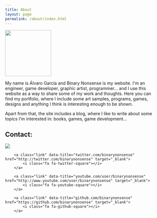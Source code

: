 ```yaml
---
title: About
layout: page
permalink: /about/index.html
---
```

<p><img src="../assets/images/logo.png" width="150px"></p>

<p>My name is Álvaro García and Binary Nonsense is my website. I'm an engineer, game developer, graphic artist, programmer... and I use this website as a way to share some of my work and thoughts. Here you can find my portfolio, where I include some art samples, programs, games, designs and anything I think is interesting enough to be shown. </p>

<p>Apart from that, the site includes a blog, where I like to write about some topics I'm interested in: books, games, game development...</p>

<h2>Contact:</h2>

<p><img src="../assets/images/mail.png"></p>

<link href="https://maxcdn.bootstrapcdn.com/font-awesome/4.4.0/css/font-awesome.min.css" rel="stylesheet" integrity="sha256-k2/8zcNbxVIh5mnQ52A0r3a6jAgMGxFJFE2707UxGCk= sha512-ZV9KawG2Legkwp3nAlxLIVFudTauWuBpC10uEafMHYL0Sarrz5A7G79kXh5+5+woxQ5HM559XX2UZjMJ36Wplg==" crossorigin="anonymous">
<div class="social-links">

        <a class="link" data-title="twitter.com/binarynonsense" href="http://twitter.com/binarynonsense" target="_blank">
            <i class="fa fa-twitter-square"></i>
        </a>
        
        <a class="link" data-title="youtube.com/user/binarynonsense" href="http://www.youtube.com/user/binarynonsense" target="_blank">
            <i class="fa fa-youtube-square"></i>
        </a>
        
        <a class="link" data-title="github.com/binarynonsense" href="https://github.com/binarynonsense" target="_blank">
            <i class="fa fa-github-square"></i>
        </a> 
  
</div>
